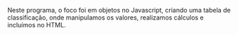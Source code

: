 Neste programa, o foco foi em objetos no Javascript, criando uma tabela de classificação, onde manipulamos os valores, realizamos cálculos e incluímos no HTML.
